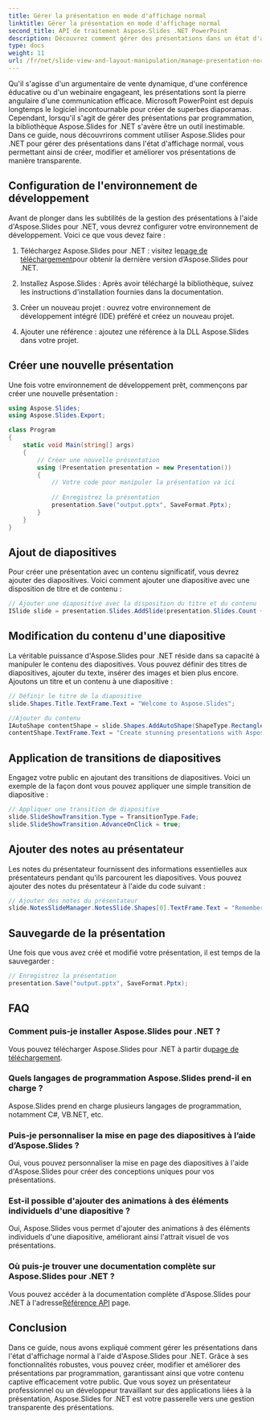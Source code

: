 ```yaml
---
title: Gérer la présentation en mode d'affichage normal
linktitle: Gérer la présentation en mode d'affichage normal
second_title: API de traitement Aspose.Slides .NET PowerPoint
description: Découvrez comment gérer des présentations dans un état d'affichage normal à l'aide d'Aspose.Slides pour .NET. Créez, modifiez et améliorez des présentations par programmation avec des conseils étape par étape et un code source complet.
type: docs
weight: 11
url: /fr/net/slide-view-and-layout-manipulation/manage-presentation-normal-view-state/
---
```


Qu'il s'agisse d'un argumentaire de vente dynamique, d'une conférence éducative ou d'un webinaire engageant, les présentations sont la pierre angulaire d'une communication efficace. Microsoft PowerPoint est depuis longtemps le logiciel incontournable pour créer de superbes diaporamas. Cependant, lorsqu'il s'agit de gérer des présentations par programmation, la bibliothèque Aspose.Slides for .NET s'avère être un outil inestimable. Dans ce guide, nous découvrirons comment utiliser Aspose.Slides pour .NET pour gérer des présentations dans l'état d'affichage normal, vous permettant ainsi de créer, modifier et améliorer vos présentations de manière transparente.

   
## Configuration de l'environnement de développement

Avant de plonger dans les subtilités de la gestion des présentations à l'aide d'Aspose.Slides pour .NET, vous devrez configurer votre environnement de développement. Voici ce que vous devez faire :

1.  Téléchargez Aspose.Slides pour .NET : visitez le[page de téléchargement](https://releases.aspose.com/slides/net/)pour obtenir la dernière version d’Aspose.Slides pour .NET.

2. Installez Aspose.Slides : Après avoir téléchargé la bibliothèque, suivez les instructions d'installation fournies dans la documentation.

3. Créer un nouveau projet : ouvrez votre environnement de développement intégré (IDE) préféré et créez un nouveau projet.

4. Ajouter une référence : ajoutez une référence à la DLL Aspose.Slides dans votre projet.

## Créer une nouvelle présentation

Une fois votre environnement de développement prêt, commençons par créer une nouvelle présentation :

```csharp
using Aspose.Slides;
using Aspose.Slides.Export;

class Program
{
    static void Main(string[] args)
    {
        // Créer une nouvelle présentation
        using (Presentation presentation = new Presentation())
        {
            // Votre code pour manipuler la présentation va ici
            
            // Enregistrez la présentation
            presentation.Save("output.pptx", SaveFormat.Pptx);
        }
    }
}
```

## Ajout de diapositives

Pour créer une présentation avec un contenu significatif, vous devrez ajouter des diapositives. Voici comment ajouter une diapositive avec une disposition de titre et de contenu :

```csharp
// Ajouter une diapositive avec la disposition du titre et du contenu
ISlide slide = presentation.Slides.AddSlide(presentation.Slides.Count + 1, presentation.SlideMaster.CustomLayouts[LayoutType.TitleAndObject]);
```

## Modification du contenu d'une diapositive

La véritable puissance d'Aspose.Slides pour .NET réside dans sa capacité à manipuler le contenu des diapositives. Vous pouvez définir des titres de diapositives, ajouter du texte, insérer des images et bien plus encore. Ajoutons un titre et un contenu à une diapositive :

```csharp
// Définir le titre de la diapositive
slide.Shapes.Title.TextFrame.Text = "Welcome to Aspose.Slides";

//Ajouter du contenu
IAutoShape contentShape = slide.Shapes.AddAutoShape(ShapeType.Rectangle, 50, 100, 600, 300);
contentShape.TextFrame.Text = "Create stunning presentations with Aspose.Slides!";
```

## Application de transitions de diapositives

Engagez votre public en ajoutant des transitions de diapositives. Voici un exemple de la façon dont vous pouvez appliquer une simple transition de diapositive :

```csharp
// Appliquer une transition de diapositive
slide.SlideShowTransition.Type = TransitionType.Fade;
slide.SlideShowTransition.AdvanceOnClick = true;
```

## Ajouter des notes au présentateur

Les notes du présentateur fournissent des informations essentielles aux présentateurs pendant qu'ils parcourent les diapositives. Vous pouvez ajouter des notes du présentateur à l'aide du code suivant :

```csharp
// Ajouter des notes du présentateur
slide.NotesSlideManager.NotesSlide.Shapes[0].TextFrame.Text = "Remember to explain the benefits of Aspose.Slides!";
```

## Sauvegarde de la présentation

Une fois que vous avez créé et modifié votre présentation, il est temps de la sauvegarder :

```csharp
// Enregistrez la présentation
presentation.Save("output.pptx", SaveFormat.Pptx);
```

## FAQ

### Comment puis-je installer Aspose.Slides pour .NET ?

 Vous pouvez télécharger Aspose.Slides pour .NET à partir du[page de téléchargement](https://releases.aspose.com/slides/net/).

### Quels langages de programmation Aspose.Slides prend-il en charge ?

Aspose.Slides prend en charge plusieurs langages de programmation, notamment C#, VB.NET, etc.

### Puis-je personnaliser la mise en page des diapositives à l’aide d’Aspose.Slides ?

Oui, vous pouvez personnaliser la mise en page des diapositives à l'aide d'Aspose.Slides pour créer des conceptions uniques pour vos présentations.

### Est-il possible d'ajouter des animations à des éléments individuels d'une diapositive ?

Oui, Aspose.Slides vous permet d'ajouter des animations à des éléments individuels d'une diapositive, améliorant ainsi l'attrait visuel de vos présentations.

### Où puis-je trouver une documentation complète sur Aspose.Slides pour .NET ?

Vous pouvez accéder à la documentation complète d'Aspose.Slides pour .NET à l'adresse[Référence API](https://reference.aspose.com/slides/net/) page.

## Conclusion
Dans ce guide, nous avons expliqué comment gérer les présentations dans l'état d'affichage normal à l'aide d'Aspose.Slides pour .NET. Grâce à ses fonctionnalités robustes, vous pouvez créer, modifier et améliorer des présentations par programmation, garantissant ainsi que votre contenu captive efficacement votre public. Que vous soyez un présentateur professionnel ou un développeur travaillant sur des applications liées à la présentation, Aspose.Slides for .NET est votre passerelle vers une gestion transparente des présentations.
